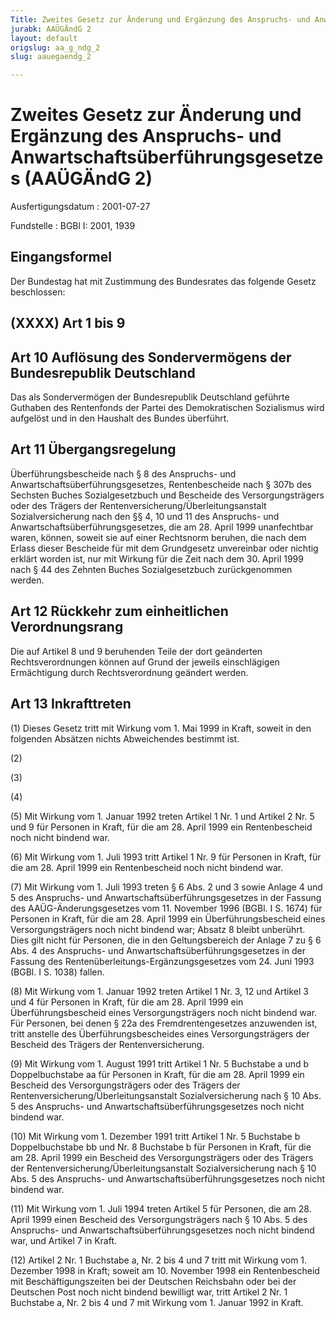 ```yaml
---
Title: Zweites Gesetz zur Änderung und Ergänzung des Anspruchs- und Anwartschaftsüberführungsgesetzes
jurabk: AAÜGÄndG 2
layout: default
origslug: aa_g_ndg_2
slug: aauegaendg_2

---
```


# Zweites Gesetz zur Änderung und Ergänzung des Anspruchs- und Anwartschaftsüberführungsgesetzes (AAÜGÄndG 2)

Ausfertigungsdatum
:   2001-07-27

Fundstelle
:   BGBl I: 2001, 1939

## Eingangsformel

Der Bundestag hat mit Zustimmung des Bundesrates das folgende Gesetz
beschlossen:

## (XXXX) Art 1 bis 9

## Art 10 Auflösung des Sondervermögens der Bundesrepublik Deutschland

Das als Sondervermögen der Bundesrepublik Deutschland geführte
Guthaben des Rentenfonds der Partei des Demokratischen Sozialismus
wird aufgelöst und in den Haushalt des Bundes überführt.

## Art 11 Übergangsregelung

Überführungsbescheide nach § 8 des Anspruchs- und
Anwartschaftsüberführungsgesetzes, Rentenbescheide nach § 307b des
Sechsten Buches Sozialgesetzbuch und Bescheide des Versorgungsträgers
oder des Trägers der Rentenversicherung/Überleitungsanstalt
Sozialversicherung nach den §§ 4, 10 und 11 des Anspruchs- und
Anwartschaftsüberführungsgesetzes, die am 28. April 1999 unanfechtbar
waren, können, soweit sie auf einer Rechtsnorm beruhen, die nach dem
Erlass dieser Bescheide für mit dem Grundgesetz unvereinbar oder
nichtig erklärt worden ist, nur mit Wirkung für die Zeit nach dem 30.
April 1999 nach § 44 des Zehnten Buches Sozialgesetzbuch
zurückgenommen werden.

## Art 12 Rückkehr zum einheitlichen Verordnungsrang

Die auf Artikel 8 und 9 beruhenden Teile der dort geänderten
Rechtsverordnungen können auf Grund der jeweils einschlägigen
Ermächtigung durch Rechtsverordnung geändert werden.

## Art 13 Inkrafttreten

(1) Dieses Gesetz tritt mit Wirkung vom 1. Mai 1999 in Kraft, soweit
in den folgenden Absätzen nichts Abweichendes bestimmt ist.

(2)

(3)

(4)

(5) Mit Wirkung vom 1. Januar 1992 treten Artikel 1 Nr. 1 und Artikel
2 Nr. 5 und 9 für Personen in Kraft, für die am 28. April 1999 ein
Rentenbescheid noch nicht bindend war.

(6) Mit  Wirkung vom 1. Juli 1993 tritt Artikel 1 Nr. 9 für Personen
in Kraft, für die am 28. April 1999 ein Rentenbescheid noch nicht
bindend war.

(7) Mit Wirkung vom 1. Juli 1993 treten § 6 Abs. 2 und 3 sowie Anlage
4 und 5 des Anspruchs- und Anwartschaftsüberführungsgesetzes in der
Fassung des AAÜG-Änderungsgesetzes vom 11. November 1996 (BGBl. I S.
1674) für Personen in Kraft, für die am 28. April 1999 ein
Überführungsbescheid eines Versorgungsträgers noch nicht bindend war;
Absatz 8 bleibt unberührt. Dies gilt nicht für Personen, die in den
Geltungsbereich der Anlage 7 zu § 6 Abs. 4 des Anspruchs- und
Anwartschaftsüberführungsgesetzes in der Fassung des
Rentenüberleitungs-Ergänzungsgesetzes vom 24. Juni 1993 (BGBl. I S.
1038) fallen.

(8) Mit Wirkung vom 1. Januar 1992 treten Artikel 1 Nr. 3, 12 und
Artikel 3 und 4 für Personen in Kraft, für die am 28. April 1999 ein
Überführungsbescheid eines Versorgungsträgers noch nicht bindend war.
Für Personen, bei denen § 22a des Fremdrentengesetzes anzuwenden ist,
tritt anstelle des Überführungsbescheides eines Versorgungsträgers der
Bescheid des Trägers der Rentenversicherung.

(9) Mit Wirkung vom 1. August 1991 tritt Artikel 1 Nr. 5 Buchstabe a
und b Doppelbuchstabe aa für Personen in Kraft, für die am 28. April
1999 ein Bescheid des Versorgungsträgers oder des Trägers der
Rentenversicherung/Überleitungsanstalt Sozialversicherung nach § 10
Abs. 5 des Anspruchs- und Anwartschaftsüberführungsgesetzes noch nicht
bindend war.

(10) Mit Wirkung vom 1. Dezember 1991 tritt Artikel 1 Nr. 5 Buchstabe
b Doppelbuchstabe bb und Nr. 8 Buchstabe b für Personen in Kraft, für
die am 28. April 1999 ein Bescheid des Versorgungsträgers oder des
Trägers der Rentenversicherung/Überleitungsanstalt Sozialversicherung
nach § 10 Abs. 5 des Anspruchs- und Anwartschaftsüberführungsgesetzes
noch nicht bindend war.

(11) Mit Wirkung vom 1. Juli 1994 treten Artikel 5 für Personen, die
am 28. April 1999 einen Bescheid des Versorgungsträgers nach § 10 Abs.
5 des Anspruchs- und Anwartschaftsüberführungsgesetzes noch nicht
bindend war, und Artikel 7 in Kraft.

(12) Artikel 2 Nr. 1 Buchstabe a, Nr. 2 bis 4 und 7 tritt mit Wirkung
vom 1. Dezember 1998 in Kraft; soweit am 10. November 1998 ein
Rentenbescheid mit Beschäftigungszeiten bei der Deutschen Reichsbahn
oder bei der Deutschen Post noch nicht bindend bewilligt war, tritt
Artikel 2 Nr. 1 Buchstabe a, Nr. 2 bis 4 und 7 mit Wirkung vom 1.
Januar 1992 in Kraft.

